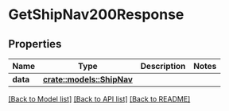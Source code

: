 # GetShipNav200Response

## Properties

Name | Type | Description | Notes
------------ | ------------- | ------------- | -------------
**data** | [**crate::models::ShipNav**](ShipNav.md) |  | 

[[Back to Model list]](../README.md#documentation-for-models) [[Back to API list]](../README.md#documentation-for-api-endpoints) [[Back to README]](../README.md)


